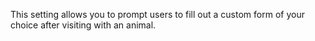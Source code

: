 This setting allows you to prompt users to fill out a custom form of your choice after visiting with an animal. 
